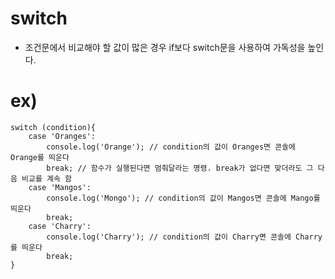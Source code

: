 # switch
- 조건문에서 비교해야 할 값이 많은 경우 if보다 switch문을 사용하여 가독성을 높인다.

# ex)
    switch (condition){
        case 'Oranges':
            console.log('Orange'); // condition의 값이 Oranges면 콘솔에 Orange를 띄운다
            break; // 함수가 실행된다면 멈춰달라는 명령. break가 없다면 맞더라도 그 다음 비교를 계속 함
        case 'Mangos':
            console.log('Mongo'); // condition의 값이 Mangos면 콘솔에 Mango를 띄운다
            break;
        case 'Charry':
            console.log('Charry'); // condition의 값이 Charry면 콘솔에 Charry를 띄운다
            break;
    }
